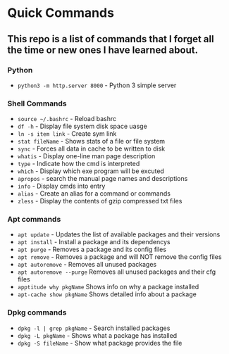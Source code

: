 # Quick Commands
This repo is a list of commands that I forget all the time or new ones 
I have learned about.
---
### Python
* `python3 -m http.server 8000` - Python 3 simple server 

### Shell Commands
* `source ~/.bashrc` - Reload bashrc 
* `df -h` - Display file system disk space uasge 
* `ln -s item link` - Create sym link 
* `stat fileName` - Shows stats of a file or file system
* `sync` - Forces all data in cache to be written to disk
* `whatis` - Display one-line man page description
* `type` - Indicate how the cmd is interpreted
* `which` - Display which exe program will be excuted
* `apropos` - search the manual page names and descriptions
* `info` - Display cmds into entry
* `alias` - Create an alias for a command or commands
* `zless` - Display the contents of gzip compressed txt files

### Apt commands
* `apt update` - Updates the list of available packages and their versions
* `apt install` - Install a package and its dependencys
* `apt purge` - Removes a package and its config files
* `apt remove` - Removes a package and will NOT remove the config files
* `apt autoremove` - Removes all unused packages
* `apt autoremove --purge` Removes all unused packages and their cfg files
* `apptitude why pkgName` Shows info on why a package installed 
* `apt-cache show pkgName` Shows detailed info about a package

### Dpkg commands
* `dpkg -l | grep pkgName` - Search installed packages
* `dpkg -L pkgName` - Shows what a package has installed 
* `dpkg -S fileName` - Show what package provides the file

